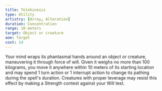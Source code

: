 ```yaml
---
title: Telekinesis
type: Utility
artistry: [Array, Alteration]
duration: Concentration
range: 10 meters
target: Object or creature
aoe: Target
cost: 14
---
```

Your mind wraps its phantasmal hands around an object or creature, maneuvering it through force of will. Given it weighs no more than 100 kilograms, you move it anywhere within 10 meters of its starting location and may spend 1 turn action or 1 interrupt action to change its pathing during the spell's duration. Creatures with proper leverage may resist this effect by making a Strength contest against your Will test.
